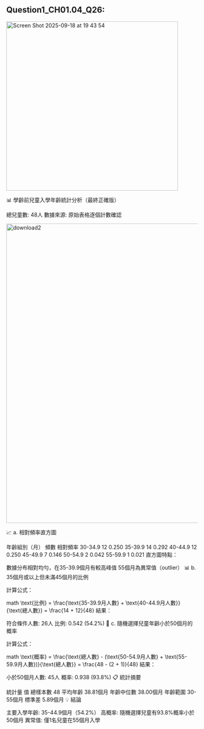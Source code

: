 
## Question1_CH01.04_Q26: <br/>
<img width="452" height="446" alt="Screen Shot 2025-09-18 at 19 43 54" src="https://github.com/user-attachments/assets/e0458164-8d64-47db-9639-0946fdf39b7a" /> <br/>
</p>
</p>

📊 學齡前兒童入學年齡統計分析（最終正確版）

總兒童數: 48人
數據來源: 原始表格逐個計數確認

<img width="1189" height="789" alt="download2" src="https://github.com/user-attachments/assets/608a16e6-ecc5-4ad1-855d-2e05e62288cf" />

📈 a. 相對頻率直方圖

年齡組別（月）	頻數	相對頻率
30-34.9	12	0.250
35-39.9	14	0.292
40-44.9	12	0.250
45-49.9	7	0.146
50-54.9	2	0.042
55-59.9	1	0.021
直方圖特點：

數據分布相對均勻，在35-39.9個月有較高峰值
55個月為異常值（outlier）
📊 b. 35個月或以上但未滿45個月的比例

計算公式：

math
\text{比例} = \frac{\text{35-39.9月人數} + \text{40-44.9月人數}}{\text{總人數}} = \frac{14 + 12}{48}
結果：

符合條件人數: 26人
比例: 0.542 (54.2%)
🎯 c. 隨機選擇兒童年齡小於50個月的概率

計算公式：

math
\text{概率} = \frac{\text{總人數} - (\text{50-54.9月人數} + \text{55-59.9月人數})}{\text{總人數}} = \frac{48 - (2 + 1)}{48}
結果：

小於50個月人數: 45人
概率: 0.938 (93.8%)
📋 統計摘要

統計量	值
總樣本數	48
平均年齡	38.81個月
年齡中位數	38.00個月
年齡範圍	30-55個月
標準差	5.89個月
💡 結論

主要入學年齡: 35-44.9個月（54.2%）
高概率: 隨機選擇兒童有93.8%概率小於50個月
異常值: 僅1名兒童在55個月入學




